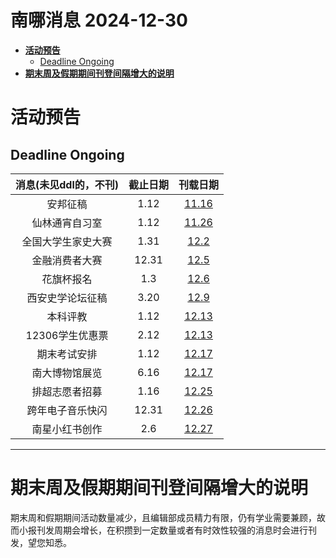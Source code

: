 # 南哪消息 2024-12-30

-   <a href="#活动预告" id="toc-活动预告"><strong>活动预告</strong></a>
    -   <a href="#deadline-ongoing" id="toc-deadline-ongoing">Deadline
        Ongoing</a>
-   <a href="#期末周及假期期间刊登间隔增大的说明"
    id="toc-期末周及假期期间刊登间隔增大的说明"><strong>期末周及假期期间刊登间隔增大的说明</strong></a>

# **活动预告**

## Deadline Ongoing

| 消息(未见ddl的，不刊) | 截止日期 |                      刊载日期                      |
|:---------------------:|:--------:|:--------------------------------------------------:|
|       安邦征稿        |   1.12   | [11.16](https://nik-nul.github.io/news/2024-11-16) |
|    仙林通宵自习室     |   1.12   | [11.26](https://nik-nul.github.io/news/2024-11-26) |
|  全国大学生家史大赛   |   1.31   | [12.2](https://nik-nul.github.io/news/2024-12-02)  |
|    金融消费者大赛     |  12.31   | [12.5](https://nik-nul.github.io/news/2024-12-05)  |
|      花旗杯报名       |   1.3    | [12.6](https://nik-nul.github.io/news/2024-12-06)  |
|   西安史学论坛征稿    |   3.20   | [12.9](https://nik-nul.github.io/news/2024-12-09)  |
|       本科评教        |   1.12   | [12.13](https://nik-nul.github.io/news/2024-12-13) |
|    12306学生优惠票    |   2.12   | [12.13](https://nik-nul.github.io/news/2024-12-13) |
|     期末考试安排      |   1.12   | [12.17](https://nik-nul.github.io/news/2024-12-17) |
|    南大博物馆展览     |   6.16   | [12.17](https://nik-nul.github.io/news/2024-12-17) |
|    排超志愿者招募     |   1.16   | [12.25](https://nik-nul.github.io/news/2024-12-25) |
|   跨年电子音乐快闪    |  12.31   | [12.26](https://nik-nul.github.io/news/2024-12-26) |
|    南星小红书创作     |   2.6    | [12.27](https://nik-nul.github.io/news/2024-12-27) |

------------------------------------------------------------------------

# **期末周及假期期间刊登间隔增大的说明**

期末周和假期期间活动数量减少，且编辑部成员精力有限，仍有学业需要兼顾，故而小报刊发周期会增长，在积攒到一定数量或者有时效性较强的消息时会进行刊发，望您知悉。

